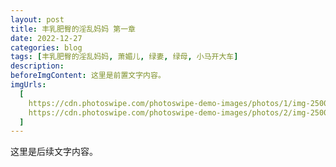 ```yaml
---
layout: post
title: 丰乳肥臀的淫乱妈妈 第一章
date: 2022-12-27
categories: blog
tags: [丰乳肥臀的淫乱妈妈, 萧媚儿, 绿妻, 绿母, 小马开大车]
description:
beforeImgContent: 这里是前置文字内容。
imgUrls:
  [
    https://cdn.photoswipe.com/photoswipe-demo-images/photos/1/img-2500.jpg,
    https://cdn.photoswipe.com/photoswipe-demo-images/photos/2/img-2500.jpg,
  ]
---
```


这里是后续文字内容。
